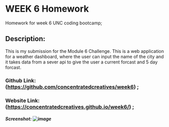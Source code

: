 # WEEK 6 Homework
Homework for week 6 UNC coding bootcamp;
## Description:
This is my submission for the Module 6 Challenge. This is a web application for a weather dashboard, where the user can input the name of the city and it takes data from a sever api to give the user a current forcast and 5 day forcast. 
### Github Link: (https://github.com/concentratedcreatives/week6) ;
### Website Link: (https://concentratedcreatives.github.io/week6/) ;
##### Screenshot: ![image](https://github.com/concentratedcreatives/week6/assets/96632846/f98a891a-48bd-4743-a9bf-27bd9729c461)
